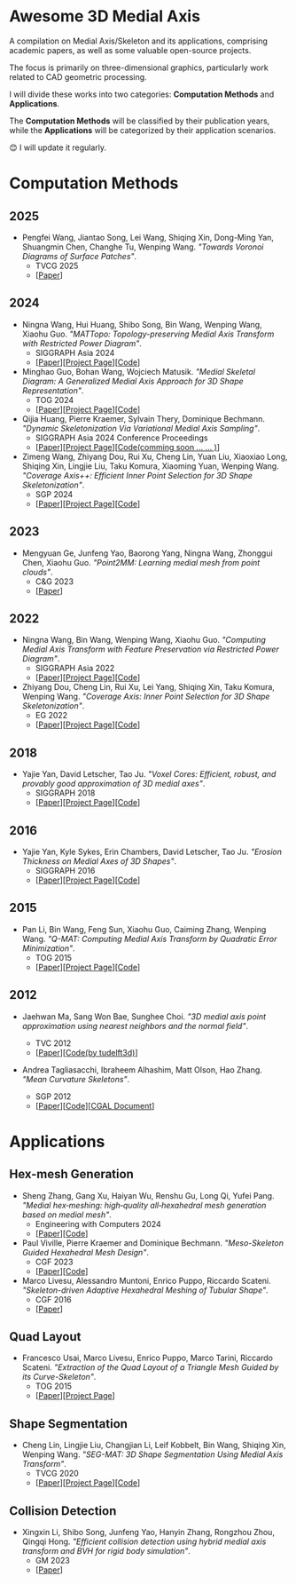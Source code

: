 # Awesome 3D Medial Axis
A compilation on Medial Axis/Skeleton and its applications, comprising academic papers, as well as some valuable open-source projects. 

The focus is primarily on three-dimensional graphics, particularly work related to CAD geometric processing.

I will divide these works into two categories: **Computation Methods** and **Applications**.

The **Computation Methods** will be classified by their publication years, while the **Applications** will be categorized by their application scenarios.

:blush: I will update it regularly.

# Computation Methods
## 2025
- Pengfei Wang, Jiantao Song, Lei Wang, Shiqing Xin, Dong-Ming Yan, Shuangmin Chen, Changhe Tu, Wenping Wang. *"Towards Voronoi Diagrams of Surface Patches"*. 
  - TVCG 2025
  - [[Paper](https://ieeexplore.ieee.org/document/10845125)]

## 2024
- Ningna Wang, Hui Huang, Shibo Song, Bin Wang, Wenping Wang, Xiaohu Guo. *"MATTopo: Topology-preserving Medial Axis Transform with Restricted Power Diagram"*. 
  - SIGGRAPH Asia 2024 
  - [[Paper](https://arxiv.org/abs/2403.18761)][[Project Page](https://ningnawang.github.io/projects/2024_mattopo/)][[Code](https://github.com/ningnawang/MATTopo)]
- Minghao Guo, Bohan Wang, Wojciech Matusik. *"Medial Skeletal Diagram: A Generalized Medial Axis Approach for 3D Shape Representation"*. 
  - TOG 2024 
  - [[Paper](https://dl.acm.org/doi/10.1145/3687964)][[Project Page](https://gmh14.github.io/medial-skeletal-diagram/)][[Code](https://github.com/bohanwang/MSD)]
- Qijia Huang, Pierre Kraemer, Sylvain Thery, Dominique Bechmann. *"Dynamic Skeletonization Via Variational Medial Axis Sampling"*. 
  - SIGGRAPH Asia 2024 Conference Proceedings
  - [[Paper](https://huang46u.github.io/VMAS/static/pdfs/Dynamic_Skeletonization_via_Variational_Medial_Axis_Sampling.pdf)][[Project Page](https://huang46u.github.io/VMAS/)][[Code(comming soon ... ... )](https://github.com/YOUR%20REPO%20HERE)]
- Zimeng Wang, Zhiyang Dou, Rui Xu, Cheng Lin, Yuan Liu, Xiaoxiao Long, Shiqing Xin, Lingjie Liu, Taku Komura, Xiaoming Yuan, Wenping Wang. *"Coverage Axis++: Efficient Inner Point Selection for 3D Shape Skeletonization"*. 
  - SGP 2024 
  - [[Paper](https://arxiv.org/pdf/2401.12946.pdf)][[Project Page](https://frank-zy-dou.github.io/projects/CoverageAxis++/index.html)][[Code](https://github.com/Frank-ZY-Dou/Coverage_Axis)]

## 2023
- Mengyuan Ge, Junfeng Yao, Baorong Yang, Ningna Wang, Zhonggui Chen, Xiaohu Guo. *"Point2MM: Learning medial mesh from point clouds"*. 
  - C&G 2023 
  - [[Paper](https://www.sciencedirect.com/science/article/pii/S0097849323001498?via%3Dihub)]

## 2022
- Ningna Wang, Bin Wang, Wenping Wang, Xiaohu Guo. *"Computing Medial Axis Transform with Feature Preservation via Restricted Power Diagram"*. 
  - SIGGRAPH Asia 2022 
  - [[Paper](https://arxiv.org/abs/2210.13676)][[Project Page](https://ningnawang.github.io/projects/2022_matfp/)][[Code](https://github.com/ningnawang/matfp)]
- Zhiyang Dou, Cheng Lin, Rui Xu, Lei Yang, Shiqing Xin, Taku Komura, Wenping Wang. *"Coverage Axis: Inner Point Selection for 3D Shape Skeletonization"*. 
  - EG 2022 
  - [[Paper](https://arxiv.org/abs/2110.00965)][[Project Page](https://frank-zy-dou.github.io/projects/CoverageAxis/index.html)][[Code](https://github.com/Frank-ZY-Dou/Coverage_Axis)]

## 2018
- Yajie Yan, David Letscher, Tao Ju. *"Voxel Cores: Efficient, robust, and provably good approximation of 3D medial axes"*. 
  - SIGGRAPH 2018
  - [[Paper](https://yajieyan.github.io/vc_sig18/voxelma.pdf)][[Project Page](https://yajieyan.github.io/publication/voxelcore/overview/)][[Code](https://github.com/danielyan86129/voxel_ma)]


## 2016
- Yajie Yan, Kyle Sykes, Erin Chambers, David Letscher, Tao Ju. *"Erosion Thickness on Medial Axes of 3D Shapes"*. 
  - SIGGRAPH 2016
  - [[Paper](https://www.cse.wustl.edu/~taoju/research/et.pdf)][[Project Page](https://yajieyan.github.io/publication/et/overview/)][[Code](https://github.com/danielyan86129/ET)]


## 2015
- Pan Li, Bin Wang, Feng Sun, Xiaohu Guo, Caiming Zhang, Wenping Wang. *"Q-MAT: Computing Medial Axis Transform by Quadratic Error Minimization"*. 
  - TOG 2015 
  - [[Paper](https://dl.acm.org/doi/10.1145/2753755)][[Project Page](https://binwangthss.github.io/qmat/qmat.html)][[Code](https://binwangthss.github.io/qmat/qmat_x64_sourcecode.rar)]

## 2012
- Jaehwan Ma, Sang Won Bae, Sunghee Choi. *"3D medial axis point approximation using nearest neighbors and the normal field"*. 
  - TVC 2012 
  - [[Paper](https://link.springer.com/article/10.1007/s00371-011-0594-7)][[Code(by tudelft3d)](https://github.com/tudelft3d/masbcpp)]

- Andrea Tagliasacchi, Ibraheem Alhashim, Matt Olson, Hao Zhang. *"Mean Curvature Skeletons"*. 
  - SGP 2012 
  - [[Paper](https://projet.liris.cnrs.fr/imagine/pub/proceedings/SGP-2012/pdf/v31i5pp1735-1744.pdf)][[Code](https://github.com/taiya/starlab-mcfskel)][[CGAL Document](https://doc.cgal.org/latest/Surface_mesh_skeletonization/index.html)]

# Applications
## Hex-mesh Generation
- Sheng Zhang, Gang Xu, Haiyan Wu, Renshu Gu, Long Qi, Yufei Pang. *"Medial hex‑meshing: high‑quality all‑hexahedral mesh generation based on medial mesh"*. 
  - Engineering with Computers 2024 
  - [[Paper](https://link.springer.com/article/10.1007/s00366-023-01925-5)][[Code](https://github.com/zs0510/Medial-HexMeshing)]
- Paul Viville, Pierre Kraemer and Dominique Bechmann. *"Meso-Skeleton Guided Hexahedral Mesh Design"*. 
  - CGF 2023 
  - [[Paper](https://onlinelibrary.wiley.com/doi/pdfdirect/10.1111/cgf.14932)][[Code](https://github.com/cgogn/CGoGN_3)]
- Marco Livesu, Alessandro Muntoni, Enrico Puppo, Riccardo Scateni. *"Skeleton-driven Adaptive Hexahedral Meshing of Tubular Shape"*. 
  - CGF 2016 
  - [[Paper](https://onlinelibrary.wiley.com/doi/10.1111/cgf.13021)]
## Quad Layout
- Francesco Usai, Marco Livesu, Enrico Puppo, Marco Tarini, Riccardo Scateni. *"Extraction of the Quad Layout of a Triangle Mesh Guided by its Curve-Skeleton"*. 
  - TOG 2015 
  - [[Paper](https://dl.acm.org/doi/abs/10.1145/2809785)][[Project Page](http://pers.ge.imati.cnr.it/livesu/papers/ULPTS15/ULPTS15.html)]
## Shape Segmentation
- Cheng Lin, Lingjie Liu, Changjian Li, Leif Kobbelt, Bin Wang, Shiqing Xin, Wenping Wang. *"SEG-MAT: 3D Shape Segmentation Using Medial Axis Transform"*. 
  - TVCG 2020 
  - [[Paper](https://arxiv.org/pdf/2010.11488)][[Project Page](https://enigma-li.github.io/projects/segmat/SEG-MAT.html)][[Code](https://github.com/clinplayer/SEG-MAT)]
## Collision Detection
- Xingxin Li, Shibo Song, Junfeng Yao, Hanyin Zhang, Rongzhou Zhou, Qingqi Hong. *"Efficient collision detection using hybrid medial axis transform and BVH for rigid body simulation"*. 
  - GM 2023 
  - [[Paper](https://www.sciencedirect.com/science/article/pii/S1524070323000103)]